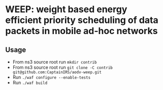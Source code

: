 # WEEP: weight based energy efficient priority scheduling of data packets in mobile ad-hoc networks

## Usage
* From ns3 source root run `mkdir contrib`
* From ns3 source root run `git clone -C contrib git@github.com:CaptainIRS/aodv-weep.git`
* Run `./waf configure --enable-tests`
* Run `./waf build`